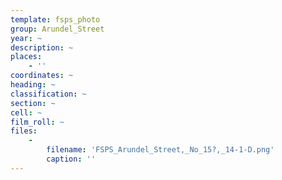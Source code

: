 ```yaml
---
template: fsps_photo
group: Arundel_Street
year: ~
description: ~
places:
    - ''
coordinates: ~
heading: ~
classification: ~
section: ~
cell: ~
film_roll: ~
files:
    -
        filename: 'FSPS_Arundel_Street,_No_15?,_14-1-D.png'
        caption: ''
---
```

